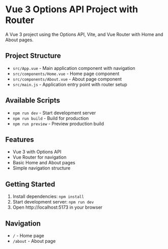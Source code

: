 # Vue 3 Options API Project with Router

A Vue 3 project using the Options API, Vite, and Vue Router with Home and About pages.

## Project Structure

- `src/App.vue` - Main application component with navigation
- `src/components/Home.vue` - Home page component
- `src/components/About.vue` - About page component
- `src/main.js` - Application entry point with router setup

## Available Scripts

- `npm run dev` - Start development server
- `npm run build` - Build for production
- `npm run preview` - Preview production build

## Features

- Vue 3 with Options API
- Vue Router for navigation
- Basic Home and About pages
- Simple navigation structure

## Getting Started

1. Install dependencies: `npm install`
2. Start development server: `npm run dev`
3. Open http://localhost:5173 in your browser

## Navigation

- `/` - Home page
- `/about` - About page